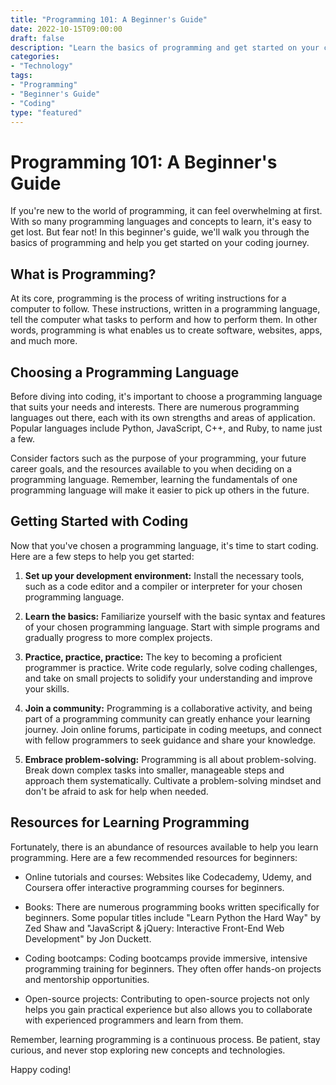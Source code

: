 ```yaml
---
title: "Programming 101: A Beginner's Guide"
date: 2022-10-15T09:00:00
draft: false
description: "Learn the basics of programming and get started on your coding journey."
categories:
- "Technology"
tags:
- "Programming"
- "Beginner's Guide"
- "Coding"
type: "featured"
---
```


# Programming 101: A Beginner's Guide

If you're new to the world of programming, it can feel overwhelming at first. With so many programming languages and concepts to learn, it's easy to get lost. But fear not! In this beginner's guide, we'll walk you through the basics of programming and help you get started on your coding journey.

## What is Programming?

At its core, programming is the process of writing instructions for a computer to follow. These instructions, written in a programming language, tell the computer what tasks to perform and how to perform them. In other words, programming is what enables us to create software, websites, apps, and much more.

## Choosing a Programming Language

Before diving into coding, it's important to choose a programming language that suits your needs and interests. There are numerous programming languages out there, each with its own strengths and areas of application. Popular languages include Python, JavaScript, C++, and Ruby, to name just a few.

Consider factors such as the purpose of your programming, your future career goals, and the resources available to you when deciding on a programming language. Remember, learning the fundamentals of one programming language will make it easier to pick up others in the future.

## Getting Started with Coding

Now that you've chosen a programming language, it's time to start coding. Here are a few steps to help you get started:

1. **Set up your development environment:** Install the necessary tools, such as a code editor and a compiler or interpreter for your chosen programming language.

2. **Learn the basics:** Familiarize yourself with the basic syntax and features of your chosen programming language. Start with simple programs and gradually progress to more complex projects.

3. **Practice, practice, practice:** The key to becoming a proficient programmer is practice. Write code regularly, solve coding challenges, and take on small projects to solidify your understanding and improve your skills.

4. **Join a community:** Programming is a collaborative activity, and being part of a programming community can greatly enhance your learning journey. Join online forums, participate in coding meetups, and connect with fellow programmers to seek guidance and share your knowledge.

5. **Embrace problem-solving:** Programming is all about problem-solving. Break down complex tasks into smaller, manageable steps and approach them systematically. Cultivate a problem-solving mindset and don't be afraid to ask for help when needed.

## Resources for Learning Programming

Fortunately, there is an abundance of resources available to help you learn programming. Here are a few recommended resources for beginners:

- Online tutorials and courses: Websites like Codecademy, Udemy, and Coursera offer interactive programming courses for beginners.

- Books: There are numerous programming books written specifically for beginners. Some popular titles include "Learn Python the Hard Way" by Zed Shaw and "JavaScript & jQuery: Interactive Front-End Web Development" by Jon Duckett.

- Coding bootcamps: Coding bootcamps provide immersive, intensive programming training for beginners. They often offer hands-on projects and mentorship opportunities.

- Open-source projects: Contributing to open-source projects not only helps you gain practical experience but also allows you to collaborate with experienced programmers and learn from them.

Remember, learning programming is a continuous process. Be patient, stay curious, and never stop exploring new concepts and technologies.

Happy coding!

